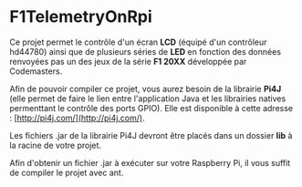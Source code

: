 F1TelemetryOnRpi
================

Ce projet permet le contrôle d'un écran **LCD** (équipé d'un contrôleur hd44780) ainsi que de plusieurs séries de **LED** en fonction des données renvoyées pas un des jeux de la série **F1 20XX** développée par Codemasters.

Afin de pouvoir compiler ce projet, vous aurez besoin de la librairie **Pi4J** (elle permet de faire le lien entre l'application Java et les librairies natives permenttant le contrôle des ports GPIO). Elle est disponible à cette adresse : [http://pi4j.com/](http://pi4j.com/).

Les fichiers .jar de la librairie Pi4J devront être placés dans un dossier **lib** à la racine de votre projet.

Afin d'obtenir un fichier .jar à exécuter sur votre Raspberry Pi, il vous suffit de compiler le projet avec ant.